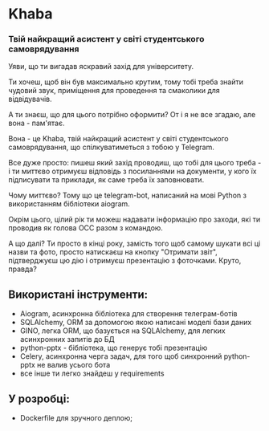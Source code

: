 # Khaba
### Твій найкращий асистент у світі студентського самоврядування

Уяви, що ти вигадав яскравий захід для університету.

Ти хочеш, щоб він був максимально крутим, тому тобі треба знайти чудовий звук, приміщення для проведення та 
смаколики для відвідувачів.

А ти знаєш, що для цього потрібно оформити? От і я не все згадаю, але вона - пам'ятає.

Вона - це Khaba, твій найкращий асистент у світі студентського самоврядування, що спілкуватиметься з тобою у Telegram.

Все дуже просто: пишеш який захід проводиш, що тобі для цього треба - і ти миттєво отримуєш відповідь з посиланнями 
на документи, у кого їх підписувати та приклади, як саме треба їх заповнювати.

Чому миттєво? Тому що це telegram-bot, написаний на мові Python з використанням бібліотеки aiogram.

Окрім цього, цілий рік ти можеш надавати інформацію про заходи, які ти проводив як голова ОСС разом з командою.

А що далі? Ти просто в кінці року, замість того щоб самому шукати всі ці назви та фото, просто натискаєш на кнопку 
"Отримати звіт", підтверджуєш цю дію і отримуєш презентацію з фоточками. Круто, правда?

## Використані інструменти:
- Aiogram, асинхронна бібліотека для створення телеграм-ботів
- SQLAlchemy, ORM за допомогою якою написані моделі бази даних
- GINO, легка ORM, що базується на SQLAlchemy, для легких асинхронних запитів до БД
- python-pptx - бібліотека, що генерує тобі презентацію
- Celery, асинхронна черга задач, для того щоб синхронний python-pptx не валив усього бота
- все інше ти легко знайдеш у requirements

## У розробці:
- Dockerfile для зручного деплою;